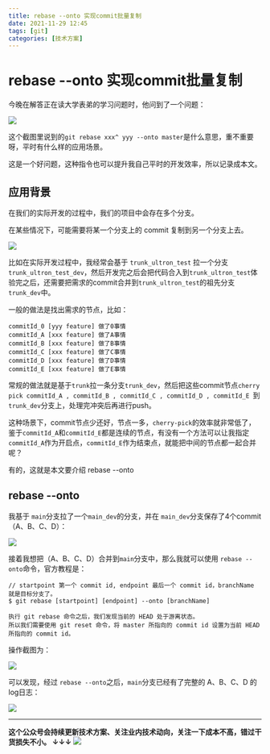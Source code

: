 ```yaml
---
title: rebase --onto 实现commit批量复制
date: 2021-11-29 12:45
tags: [git]
categories: [技术方案]
---
```


# rebase --onto 实现commit批量复制

今晚在解答正在读大学表弟的学习问题时，他问到了一个问题：

![](https://tva1.sinaimg.cn/large/008i3skNgy1gwvbw0dqnzj311k0aemyj.jpg)

这个截图里说到的`git rebase xxx^ yyy --onto master`是什么意思，重不重要呀，平时有什么样的应用场景。

这是一个好问题，这种指令也可以提升我自己平时的开发效率，所以记录成本文。

## 应用背景

在我们的实际开发的过程中，我们的项目中会存在多个分支。

在某些情况下，可能需要将某一个分支上的 commit 复制到另一个分支上去。

![](https://tva1.sinaimg.cn/large/008i3skNgy1gwvbyalcu0j30xq0cq0tm.jpg)

比如在实际开发过程中，我经常会基于 `trunk_ultron_test` 拉一个分支 `trunk_ultron_test_dev`，然后开发完之后会把代码合入到`trunk_ultron_test`体验完之后，还需要把需求的commit合并到`trunk_ultron_test`的祖先分支`trunk_dev`中。

一般的做法是找出需求的节点，比如：

```
commitId_0 [yyy feature] 做了0事情
commitId_A [xxx feature] 做了A事情
commitId_B [xxx feature] 做了B事情
commitId_C [xxx feature] 做了C事情
commitId_D [xxx feature] 做了D事情
commitId_E [xxx feature] 做了E事情
```

常规的做法就是基于`trunk`拉一条分支`trunk_dev`，然后把这些commit节点`cherry pick commitId_A , commitId_B , commitId_C , commitId_D , commitId_E `到`trunk_dev`分支上，处理完冲突后再进行push。

这种场景下，commit节点少还好，节点一多，`cherry-pick`的效率就非常低了，鉴于`commitId_A`和`commitId_E`都是连续的节点，有没有一个方法可以让我指定`commitId_A`作为开启点，`commitId_E`作为结束点，就能把中间的节点都一起合并呢？

有的，这就是本文要介绍 rebase --onto 

## rebase --onto

我基于 `main`分支拉了一个`main_dev`的分支，并在 `main_dev`分支保存了4个commit（A、B、C、D）：

![](https://tva1.sinaimg.cn/large/008i3skNgy1gwvc6yw7kij313b0u075w.jpg)

接着我想把（A、B、C、D）合并到`main`分支中，那么我就可以使用 `rebase --onto`命令，官方教程是：

```
// startpoint 第一个 commit id, endpoint 最后一个 commit id，branchName 就是目标分支了。
$ git rebase [startpoint] [endpoint] --onto [branchName]

执行 git rebase 命令之后，我们发现当前的 HEAD 处于游离状态。
所以我们需要使用 git reset 命令，将 master 所指向的 commit id 设置为当前 HEAD 所指向的 commit id。 
```

操作截图为：

![](https://tva1.sinaimg.cn/large/008i3skNgy1gwvc8ljscij315q0t6jxf.jpg)

可以发现，经过 `rebase --onto`之后，`main`分支已经有了完整的 A、B、C、D 的log日志：

![](https://tva1.sinaimg.cn/large/008i3skNgy1gwvc9yh6e8j30qg0cot9r.jpg)

------
**这个公众号会持续更新技术方案、关注业内技术动向，关注一下成本不高，错过干货损失不小。
↓↓↓**
![](https://tva1.sinaimg.cn/large/e6c9d24egy1gzzmv1p67mj21bi0hcwgh.jpg)